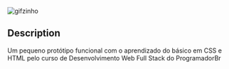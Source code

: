 ![gifzinho](https://user-images.githubusercontent.com/87228787/171301871-6646c2be-7f5a-4c0a-b302-78e5f344b079.gif)

## Description
Um pequeno protótipo funcional com o aprendizado do básico em CSS e HTML pelo curso de Desenvolvimento Web Full Stack do ProgramadorBr
